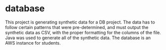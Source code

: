# database
This project is generating synthetic data for a DB project. The data has to follow certain patterns that were pre-determined, and must output the synthetic data as CSV, with the proper formatting for the columns of the file. Java was used to generate all of the synthetic data. The database is an AWS instance for students. 
